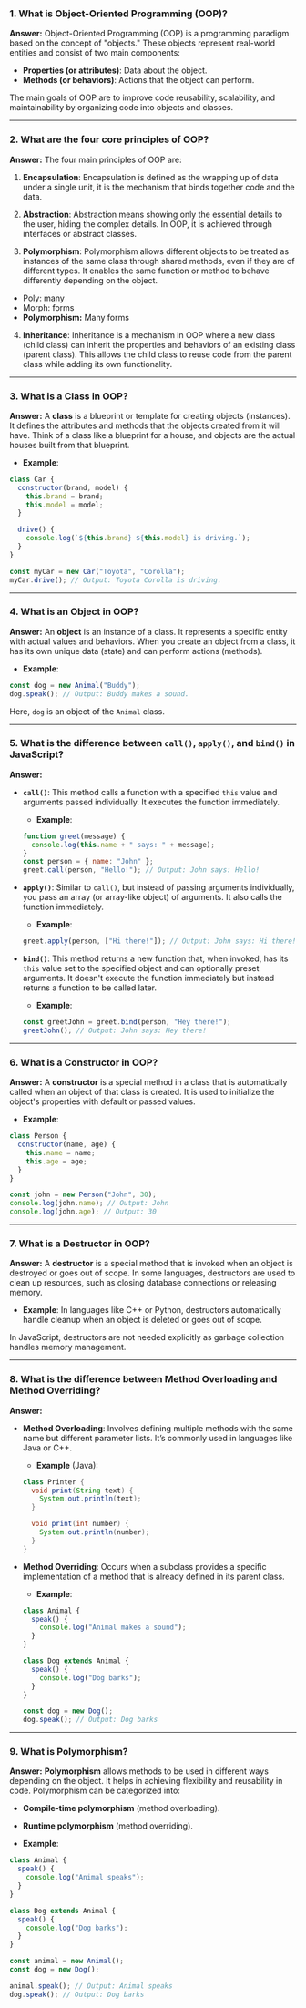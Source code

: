 ### **1. What is Object-Oriented Programming (OOP)?**

**Answer:**
Object-Oriented Programming (OOP) is a programming paradigm based on the concept of "objects." These objects represent real-world entities and consist of two main components:

- **Properties (or attributes)**: Data about the object.
- **Methods (or behaviors)**: Actions that the object can perform.

The main goals of OOP are to improve code reusability, scalability, and maintainability by organizing code into objects and classes.

---

### **2. What are the four core principles of OOP?**

**Answer:**
The four main principles of OOP are:

1. **Encapsulation**: Encapsulation is defined as the wrapping up of data under a single unit, it is the mechanism that binds together code and the data.

2. **Abstraction**: Abstraction means showing only the essential details to the user, hiding the complex details. In OOP, it is achieved through interfaces or abstract classes.

3. **Polymorphism**: Polymorphism allows different objects to be treated as instances of the same class through shared methods, even if they are of different types. It enables the same function or method to behave differently depending on the object.

- Poly: many
- Morph: forms
- **Polymorphism:** Many forms

4. **Inheritance**: Inheritance is a mechanism in OOP where a new class (child class) can inherit the properties and behaviors of an existing class (parent class). This allows the child class to reuse code from the parent class while adding its own functionality.

---

### **3. What is a Class in OOP?**

**Answer:**
A **class** is a blueprint or template for creating objects (instances). It defines the attributes and methods that the objects created from it will have. Think of a class like a blueprint for a house, and objects are the actual houses built from that blueprint.

- **Example**:

```javascript
class Car {
  constructor(brand, model) {
    this.brand = brand;
    this.model = model;
  }

  drive() {
    console.log(`${this.brand} ${this.model} is driving.`);
  }
}

const myCar = new Car("Toyota", "Corolla");
myCar.drive(); // Output: Toyota Corolla is driving.
```

---

### **4. What is an Object in OOP?**

**Answer:**
An **object** is an instance of a class. It represents a specific entity with actual values and behaviors. When you create an object from a class, it has its own unique data (state) and can perform actions (methods).

- **Example**:

```javascript
const dog = new Animal("Buddy");
dog.speak(); // Output: Buddy makes a sound.
```

Here, `dog` is an object of the `Animal` class.

---

### **5. What is the difference between `call()`, `apply()`, and `bind()` in JavaScript?**

**Answer:**

- **`call()`**: This method calls a function with a specified `this` value and arguments passed individually. It executes the function immediately.

  - **Example**:

  ```javascript
  function greet(message) {
    console.log(this.name + " says: " + message);
  }
  const person = { name: "John" };
  greet.call(person, "Hello!"); // Output: John says: Hello!
  ```

- **`apply()`**: Similar to `call()`, but instead of passing arguments individually, you pass an array (or array-like object) of arguments. It also calls the function immediately.

  - **Example**:

  ```javascript
  greet.apply(person, ["Hi there!"]); // Output: John says: Hi there!
  ```

- **`bind()`**: This method returns a new function that, when invoked, has its `this` value set to the specified object and can optionally preset arguments. It doesn't execute the function immediately but instead returns a function to be called later.

  - **Example**:

  ```javascript
  const greetJohn = greet.bind(person, "Hey there!");
  greetJohn(); // Output: John says: Hey there!
  ```

---

### **6. What is a Constructor in OOP?**

**Answer:**
A **constructor** is a special method in a class that is automatically called when an object of that class is created. It is used to initialize the object's properties with default or passed values.

- **Example**:

```javascript
class Person {
  constructor(name, age) {
    this.name = name;
    this.age = age;
  }
}

const john = new Person("John", 30);
console.log(john.name); // Output: John
console.log(john.age); // Output: 30
```

---

### **7. What is a Destructor in OOP?**

**Answer:**
A **destructor** is a special method that is invoked when an object is destroyed or goes out of scope. In some languages, destructors are used to clean up resources, such as closing database connections or releasing memory.

- **Example**: In languages like C++ or Python, destructors automatically handle cleanup when an object is deleted or goes out of scope.

In JavaScript, destructors are not needed explicitly as garbage collection handles memory management.

---

### **8. What is the difference between Method Overloading and Method Overriding?**

**Answer:**

- **Method Overloading**: Involves defining multiple methods with the same name but different parameter lists. It’s commonly used in languages like Java or C++.

  - **Example** (Java):

  ```java
  class Printer {
    void print(String text) {
      System.out.println(text);
    }

    void print(int number) {
      System.out.println(number);
    }
  }
  ```

- **Method Overriding**: Occurs when a subclass provides a specific implementation of a method that is already defined in its parent class.

  - **Example**:

  ```javascript
  class Animal {
    speak() {
      console.log("Animal makes a sound");
    }
  }

  class Dog extends Animal {
    speak() {
      console.log("Dog barks");
    }
  }

  const dog = new Dog();
  dog.speak(); // Output: Dog barks
  ```

---

### **9. What is Polymorphism?**

**Answer:**
**Polymorphism** allows methods to be used in different ways depending on the object. It helps in achieving flexibility and reusability in code. Polymorphism can be categorized into:

- **Compile-time polymorphism** (method overloading).
- **Runtime polymorphism** (method overriding).

- **Example**:

```javascript
class Animal {
  speak() {
    console.log("Animal speaks");
  }
}

class Dog extends Animal {
  speak() {
    console.log("Dog barks");
  }
}

const animal = new Animal();
const dog = new Dog();

animal.speak(); // Output: Animal speaks
dog.speak(); // Output: Dog barks
```
